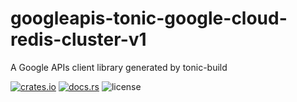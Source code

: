 # googleapis-tonic-google-cloud-redis-cluster-v1

A Google APIs client library generated by tonic-build

[![crates.io](https://img.shields.io/crates/v/googleapis-tonic-google-cloud-redis-cluster-v1)](https://crates.io/crates/googleapis-tonic-google-cloud-redis-cluster-v1)
[![docs.rs](https://img.shields.io/docsrs/googleapis-tonic-google-cloud-redis-cluster-v1)](https://docs.rs/googleapis-tonic-google-cloud-redis-cluster-v1)
![license](https://img.shields.io/crates/l/googleapis-tonic-google-cloud-redis-cluster-v1)
